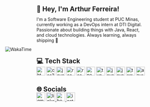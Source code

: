 <div style="display: flex; align-items: center;">
  <div>
    <img alt="WakaTime" src="https://github-readme-stats.vercel.app/api/wakatime?username=oarthurfc&theme=dark"/>
  </div>
  <div style="display: flex; flex-direction: column; width: 70%; margin-left: 16px">
    <div>
      <h2 align="left" style="margin-bottom: -2px">👋 Hey, I'm Arthur Ferreira!</h2>
      <p>I'm a Software Engineering student at PUC Minas, currently working as a DevOps intern at DTI Digital. Passionate about building things with Java, React, and cloud technologies. Always learning, always shipping 🚀</p>
    </div>
    <div>
      <h2 align="left" style="margin-bottom: -2px">💻 Tech Stack</h2>
      <img src="https://img.shields.io/badge/HTML5-E34F26?logo=html5&logoColor=white&style=for-the-badge" height="28" alt="html5 logo"  />
      <img src="https://img.shields.io/badge/CSS3-1572B6?logo=css3&logoColor=white&style=for-the-badge" height="28" alt="css3 logo"  />
      <img src="https://img.shields.io/badge/JavaScript-F7DF1E?logo=javascript&logoColor=black&style=for-the-badge" height="28" alt="javascript logo"  />
      <img src="https://img.shields.io/badge/React-61DAFB?logo=react&logoColor=black&style=for-the-badge" height="28" alt="react logo"  />
      <img src="https://img.shields.io/badge/tailwindcss-%2338B2AC.svg?style=for-the-badge&logo=tailwind-css&logoColor=white" height="28" alt="react logo"  />  
      <img src="https://img.shields.io/badge/Next.js-000000?logo=nextdotjs&logoColor=white&style=for-the-badge" height="28" alt="nextjs logo"  />
      <img src="https://img.shields.io/badge/TypeScript-3178C6?logo=typescript&logoColor=white&style=for-the-badge" height="28" alt="typescript logo"  />
      <img src="https://img.shields.io/badge/Java-ED8B00?style=for-the-badge&logo=openjdk&logoColor=white" height="28" alt="java logo"  />
      <img src="https://img.shields.io/badge/spring-%236DB33F.svg?style=for-the-badge&logo=spring&logoColor=white" height="28" alt="java logo"  />
      <img src="https://img.shields.io/badge/Terraform-7B42BC?logo=terraform&logoColor=white&style=for-the-badge" height="28" alt="terraform logo"  />
      <img src="https://img.shields.io/badge/azure-%230072C6.svg?style=for-the-badge&logo=microsoftazure&logoColor=white" height="28" alt="azure logo"  />
    </div>
    <div>
      <h2 align="left" style="margin-bottom: -2px">🌐 Socials</h2>
        <img src="https://img.shields.io/static/v1?message=Gmail&logo=gmail&label=&color=D14836&logoColor=white&labelColor=&style=for-the-badge" height="28" alt="gmail logo"  />
        <a href="https://www.linkedin.com/in/oarthurfc/" target="_blank">
          <img src="https://img.shields.io/static/v1?message=LinkedIn&logo=linkedin&label=&color=0077B5&logoColor=white&labelColor=&style=for-the-badge" height="28" alt="linkedin logo"  />
        </a>
        <a href="https://www.behance.net/oarthurfc" target="_blank">
          <img src="https://img.shields.io/static/v1?message=Behance&logo=behance&label=&color=1769ff&logoColor=white&labelColor=&style=for-the-badge" height="28" alt="behance logo"  />
        </a>
        <a href="https://www.instagram.com/oarthurfc" target="_blank">
          <img src="https://img.shields.io/static/v1?message=Instagram&logo=instagram&label=&color=E4405F&logoColor=white&labelColor=&style=for-the-badge" height="28" alt="instagram logo"  />
        </a>
    </div>
  </div>
</div>
